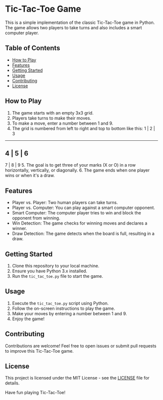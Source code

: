 # Tic-Tac-Toe Game

This is a simple implementation of the classic Tic-Tac-Toe game in Python. The game allows two players to take turns and also includes a smart computer player.

## Table of Contents
- [How to Play](#how-to-play)
- [Features](#features)
- [Getting Started](#getting-started)
- [Usage](#usage)
- [Contributing](#contributing)
- [License](#license)

## How to Play

1. The game starts with an empty 3x3 grid.
2. Players take turns to make their moves.
3. To make a move, enter a number between 1 and 9.
4. The grid is numbered from left to right and top to bottom like this:
1 | 2 | 3
---------
4 | 5 | 6
---------
7 | 8 | 9
5. The goal is to get three of your marks (X or O) in a row horizontally, vertically, or diagonally.
6. The game ends when one player wins or when it's a draw.

## Features

- Player vs. Player: Two human players can take turns.
- Player vs. Computer: You can play against a smart computer opponent.
- Smart Computer: The computer player tries to win and block the opponent from winning.
- Win Detection: The game checks for winning moves and declares a winner.
- Draw Detection: The game detects when the board is full, resulting in a draw.

## Getting Started

1. Clone this repository to your local machine.
2. Ensure you have Python 3.x installed.
3. Run the `tic_tac_toe.py` file to start the game.

## Usage

1. Execute the `tic_tac_toe.py` script using Python.
2. Follow the on-screen instructions to play the game.
3. Make your moves by entering a number between 1 and 9.
4. Enjoy the game!

## Contributing

Contributions are welcome! Feel free to open issues or submit pull requests to improve this Tic-Tac-Toe game.

## License

This project is licensed under the MIT License - see the [LICENSE](LICENSE) file for details.

Have fun playing Tic-Tac-Toe!
